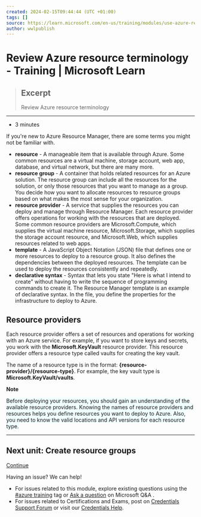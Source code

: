 ```yaml
---
created: 2024-02-15T09:44:44 (UTC +01:00)
tags: []
source: https://learn.microsoft.com/en-us/training/modules/use-azure-resource-manager/3-review-terminology
author: wwlpublish
---
```


# Review Azure resource terminology - Training | Microsoft Learn

> ## Excerpt
> Review Azure resource terminology

---
-   3 minutes

If you're new to Azure Resource Manager, there are some terms you might not be familiar with.

-   **resource** - A manageable item that is available through Azure. Some common resources are a virtual machine, storage account, web app, database, and virtual network, but there are many more.
-   **resource group** - A container that holds related resources for an Azure solution. The resource group can include all the resources for the solution, or only those resources that you want to manage as a group. You decide how you want to allocate resources to resource groups based on what makes the most sense for your organization.
-   **resource provider** - A service that supplies the resources you can deploy and manage through Resource Manager. Each resource provider offers operations for working with the resources that are deployed. Some common resource providers are Microsoft.Compute, which supplies the virtual machine resource, Microsoft.Storage, which supplies the storage account resource, and Microsoft.Web, which supplies resources related to web apps.
-   **template** - A JavaScript Object Notation (JSON) file that defines one or more resources to deploy to a resource group. It also defines the dependencies between the deployed resources. The template can be used to deploy the resources consistently and repeatedly.
-   **declarative syntax** - Syntax that lets you state "Here is what I intend to create" without having to write the sequence of programming commands to create it. The Resource Manager template is an example of declarative syntax. In the file, you define the properties for the infrastructure to deploy to Azure.

## Resource providers

Each resource provider offers a set of resources and operations for working with an Azure service. For example, if you want to store keys and secrets, you work with the **Microsoft.KeyVault** resource provider. This resource provider offers a resource type called vaults for creating the key vault.

The name of a resource type is in the format: **{resource-provider}/{resource-type}**. For example, the key vault type is **Microsoft.KeyVault/vaults**.

**Note**

<SPAN STYLE="BACKGROUND:AZURE">Before deploying your resources, you should gain an understanding of the available resource providers. Knowing the names of resource providers and resources helps you define resources you want to deploy to Azure. Also, you need to know the valid locations and API versions for each resource type. </SPAN>


___

## Next unit: Create resource groups

[Continue](https://learn.microsoft.com/en-us/training/modules/use-azure-resource-manager/4-create-resource-groups/)

Having an issue? We can help!

-   For issues related to this module, explore existing questions using the [#azure training](https://aka.ms/azure-fundamentals-qna) tag or [Ask a question](https://aka.ms/qnaaztraining) on Microsoft Q&A .
-   For issues related to Certifications and Exams, post on [Credentials Support Forum](https://aka.ms/pilot-certifications-forums) or visit our [Credentials Help](https://aka.ms/pilot-cert-help).
